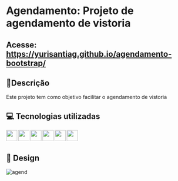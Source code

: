 # Agendamento: Projeto de agendamento de vistoria

## Acesse: https://yurisantiag.github.io/agendamento-bootstrap/


## 📖Descrição

Este projeto tem como objetivo facilitar o agendamento de vistoria

## 💻 Tecnologias utilizadas

<div align="center">

<img align="left" height="30" width="30" src="https://cdn.jsdelivr.net/gh/devicons/devicon/icons/html5/html5-original-wordmark.svg" />

<img align="left" height="30" width="30" src="https://cdn.jsdelivr.net/gh/devicons/devicon/icons/css3/css3-original-wordmark.svg" />

<img align="left" height="30" width="30" src="https://cdn.jsdelivr.net/gh/devicons/devicon/icons/javascript/javascript-original.svg" />

<img align="left" height="30" width="30" src="https://cdn.jsdelivr.net/gh/devicons/devicon/icons/bootstrap/bootstrap-original-wordmark.svg" />

<img align="left" height="30" width="30" src="https://cdn.jsdelivr.net/gh/devicons/devicon/icons/jquery/jquery-original.svg" />

<img align="left" height="30" width="30" src="https://cdn.jsdelivr.net/gh/devicons/devicon/icons/vscode/vscode-original.svg" />
          
          
</div>
<br/><br/>
          
## 🎨 Design 

![agend](https://github.com/YuriSantiag/agendamento-bootstrap/assets/107895723/ffc1bdc0-b028-4ff2-845d-e095a55320d6)

